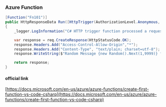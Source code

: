 ### Azure Function

```C#
[Function("Fn101")]
public HttpResponseData Run([HttpTrigger(AuthorizationLevel.Anonymous, "get", "post")] HttpRequestData req)
{
    _logger.LogInformation("C# HTTP trigger function processed a request.");

    var response = req.CreateResponse(HttpStatusCode.OK);
    response.Headers.Add("Access-Control-Allow-Origin","*");
    response.Headers.Add("Content-Type", "text/plain; charset=utf-8");
    response.WriteString($"Random Message {new Random().Next(1,9999)} from Azure Function");

    return response;
}
```

#### official link

[https://docs.microsoft.com/en-us/azure/azure-functions/create-first-function-vs-code-csharp](https://docs.microsoft.com/en-us/azure/azure-functions/create-first-function-vs-code-csharp)
